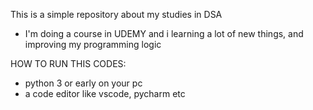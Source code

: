 This is a simple repository about my studies in DSA

- I'm doing a course in UDEMY and i learning a lot of new things, and improving my programming logic

HOW TO RUN THIS CODES:

- python 3 or early on your pc
- a code editor like vscode, pycharm etc
